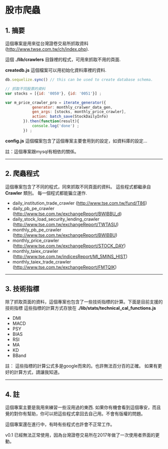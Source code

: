 # 股市爬蟲
 
## 1. 摘要

這個專案是用來從台灣證卷交易所抓取資料 (http://www.twse.com.tw/ch/index.php).

這個 **./lib/crawlers** 目錄裡的程式，可用來抓取不用的頁面.

**createdb.js** 這個檔案可以用初始化資料庫裡的資料.

```javascript
db.sequelize.sync() // this can be used to create database schema.
```
```javascript
// 抓取不同股票的資料
var stocks = [{id: '0050'}, {id: '0051'}] ;

var m_price_crawler_pro = iterate_generator({
            generator: monthly_cralwer_data_gen, 
            gen_args: [stocks, monthly_price_crawler], 
            action: batch_save(StockDailyInfo)
        }).then(function(result){
            console.log('done') ;
        }) ;
```

**config.js** 這個檔案包含了這個專案主要會用到的設定，如資料庫的設定…

註：這個專案跟mysql有相依的關係。
* * *
## 2. 爬蟲程式
這個專案包含了不同的程式，同來抓取不同頁面的資料。 這些程式都繼承自 **Crawler** 類別。 
每一個程式都能猵立運作.

*   daily_institution_trade_crawler (<http://www.tse.com.tw/fund/T86>)
*   daily_pb_pe_crawler (<http://www.tse.com.tw/exchangeReport/BWIBBU_d>)
*   daily_stock_load_security_lending_crawler (<http://www.tse.com.tw/exchangeReport/TWTASU>)
*   monthly_pb_pe_crawler (<http://www.tse.com.tw/exchangeReport/BWIBBU>)
*   monthly_price_crawler (<http://www.tse.com.tw/exchangeReport/STOCK_DAY>)
*   monthly_taiex_crawler (<http://www.tse.com.tw/indicesReport/MI_5MINS_HIST>)
*   monthly_taiex_trade_crawler (<http://www.tse.com.tw/exchangeReport/FMTQIK>)

* * *
## 3. 技術指標
除了抓取頁面的資料，這個專案也包含了一些技術指標的計算。下面是目前支援的技術指標 
這些指標的計算方式存放在 **./lib/stats/technical_cal_functions.js**
*   DMI
*   MACD
*   PSY
*   BIAS
*   RSI
*   MA
*   KD
*   BBand

註： 這些指標的計算公式多是google而來的。也許無法百分百的正確。 
如果有更好的計算方式，請讓我知道。 
* * *
## 4. 註

這個專案主要是我用來練習一些沒用過的東西. 
如果你有機會看到這個專安，而且覺的對你有幫助，你可以把這些程式拿回去自己用。不會有版權的問題。

這個專案還在進行中，有時有些程式也許會不正常工作。

v0.1 已經無法正常使用，因為台灣證卷交易所在2017年做了一次使用者界面的更動。